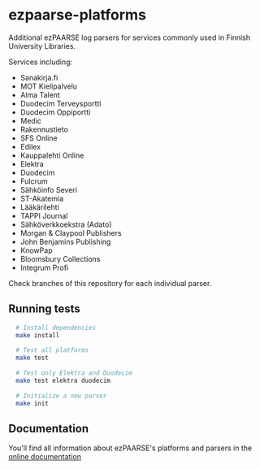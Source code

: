 ezpaarse-platforms
==================

Additional ezPAARSE log parsers for services commonly used in Finnish University Libraries.


Services including:

* Sanakirja.fi
* MOT Kielipalvelu
* Alma Talent
* Duodecim Terveysportti
* Duodecim Oppiportti
* Medic
* Rakennustieto
* SFS Online
* Edilex
* Kauppalehti Online
* Elektra
* Duodecim
* Fulcrum
* Sähköinfo Severi
* ST-Akatemia
* Lääkärilehti
* TAPPI Journal
* Sähköverkkoekstra (Adato)
* Morgan & Claypool Publishers
* John Benjamins Publishing
* KnowPap
* Bloomsbury Collections
* Integrum Profi

Check branches of this repository for each individual parser.



## Running tests
```bash
  # Install dependencies
  make install
  
  # Test all platforms
  make test
  
  # Test only Elektra and Duodecim
  make test elektra duodecim
  
  # Initialize a new parser
  make init
```

## Documentation
You'll find all information about ezPAARSE's platforms and parsers in the [online documentation](https://ezpaarse.readthedocs.io/en/master/development/platforms.html)
